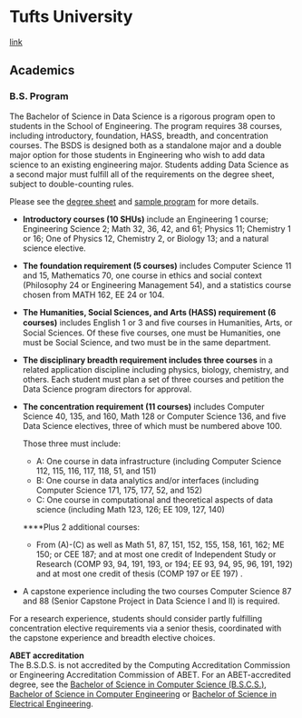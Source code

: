 # Tufts University

[link](https://engineering.tufts.edu/datascience/academics/ms.htm)

## Academics

### B.S. Program

The Bachelor of Science in Data Science is a rigorous program open to students in the School of Engineering. The program requires 38 courses, including introductory, foundation, HASS, breadth, and concentration courses. The BSDS is designed both as a standalone major and a double major option for those students in Engineering who wish to add data science to an existing engineering major. Students adding Data Science as a second major must fulfill all of the requirements on the degree sheet, subject to double-counting rules.

Please see the [degree sheet](http://students.tufts.edu/sites/default/files/BSDS2022-DegreeSheet-091418.pdf) and [sample program](https://engineering.tufts.edu/cs/sites/default/files/BSDS_SampleProgram.pdf) for more details.

* **Introductory courses \(10 SHUs\)** include an Engineering 1 course; Engineering Science 2; Math 32, 36, 42, and 61; Physics 11; Chemistry 1 or 16; One of Physics 12, Chemistry 2, or Biology 13; and a natural science elective.  
* **The foundation requirement \(5 courses\)** includes Computer Science 11 and 15, Mathematics 70, one course in ethics and social context \(Philosophy 24 or Engineering Management 54\), and a statistics course chosen from MATH 162, EE 24 or 104.  
* **The Humanities, Social Sciences, and Arts \(HASS\) requirement \(6 courses\)** includes English 1 or 3 and ﬁve courses in Humanities, Arts, or Social Sciences. Of these five courses, one must be Humanities, one must be Social Science, and two must be in the same department.  
* **The disciplinary breadth requirement includes three courses** in a related application discipline including physics, biology, chemistry, and others. Each student must plan a set of three courses and petition the Data Science program directors for approval.  
* **The concentration requirement \(11 courses\)** includes Computer Science 40, 135, and 160, Math 128 or Computer Science 136, and five Data Science electives, three of which must be numbered above 100.  
  
  Those three must include:

  * A: One course in data infrastructure \(including Computer Science 112, 115, 116, 117, 118, 51, and 151\)
  * B: One course in data analytics and/or interfaces \(including Computer Science 171, 175, 177, 52, and 152\)
  * C: One course in computational and theoretical aspects of data science \(including Math 123, 126; EE 109, 127, 140\) 

  
  ****Plus 2 additional courses:

  * From \(A\)-\(C\) as well as Math 51, 87, 151, 152, 155, 158, 161, 162; ME 150; or CEE 187; and at most one credit of Independent Study or Research \(COMP 93, 94, 191, 193, or 194; EE 93, 94, 95, 96, 191, 192\) and at most one credit of thesis \(COMP 197 or EE 197\) .  

* A capstone experience including the two courses Computer Science 87 and 88 \(Senior Capstone Project in Data Science I and II\) is required.

For a research experience, students should consider partly fulfilling concentration elective requirements via a senior thesis, coordinated with the capstone experience and breadth elective choices.  
  
**ABET accreditation**  
The B.S.D.S. is not accredited by the Computing Accreditation Commission or Engineering Accreditation Commission of ABET. For an ABET-accredited degree, see the [Bachelor of Science in Computer Science \(B.S.C.S.\)](https://engineering.tufts.edu/cs/bachelor-science-computer-science-school-engineering), [Bachelor of Science in Computer Engineering](http://engineering.tufts.edu/ece/undergraduate/majorBSCPE.htm) or [Bachelor of Science in Electrical Engineering](http://engineering.tufts.edu/ece/undergraduate/majorBSEE.htm).

